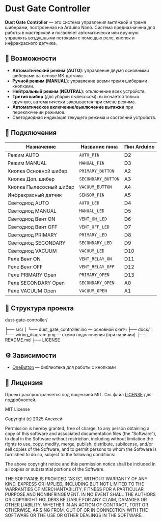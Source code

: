 # Dust Gate Controller

**Dust Gate Controller** — это система управления вытяжкой и тремя шиберами, построенная на Arduino Nano. Система предназначена для работы в мастерской и позволяет автоматически или вручную управлять воздушными потоками с помощью реле, кнопок и инфракрасного датчика.

## 🚀 Возможности

* **Автоматический режим (AUTO)**: управление двумя основными шиберами на основе ИК-датчика.
* **Ручной режим (MANUAL)**: управление всеми тремя шиберами кнопками.
* **Нейтральный режим (NEUTRAL)**: отключение всех устройств.
* **Третий шибер** (для уборки пылесосом): включается только вручную, автоматически закрывается при смене режима.
* **Автоматическое включение/выключение вытяжки** при переключении режимов.
* Светодиодная индикация текущего режима и состояний устройств.

## 🔌 Подключения

| Назначение              | Название пина      | Пин Arduino |
| ----------------------- | ------------------ | ----------- |
| Режим AUTO              | `AUTO_PIN`         | D2          |
| Режим MANUAL            | `MANUAL_PIN`       | D3          |
| Кнопка Основной шибер   | `PRIMARY_BUTTON`   | A2          |
| Кнопка Доп. шибер       | `SECONDARY_BUTTON` | A3          |
| Кнопка Пылесосный шибер | `VACUUM_BUTTON`    | A4          |
| Инфракрасный датчик     | `SENSOR_PIN`       | A5          |
| Светодиод AUTO          | `AUTO_LED`         | D4          |
| Светодиод MANUAL        | `MANUAL_LED`       | D5          |
| Светодиод Вент ON       | `VENT_ON_LED`      | D6          |
| Светодиод Вент OFF      | `VENT_OFF_LED`     | D7          |
| Светодиод PRIMARY       | `PRIMARY_LED`      | D8          |
| Светодиод SECONDARY     | `SECONDARY_LED`    | D9          |
| Светодиод VACUUM        | `VACUUM_LED`       | D10         |
| Реле Вент ON            | `VENT_RELAY_ON`    | D11         |
| Реле Вент OFF           | `VENT_RELAY_OFF`   | D12         |
| Реле PRIMARY Open       | `PRIMARY_OPEN`     | D13         |
| Реле SECONDARY Open     | `SECONDARY_OPEN`   | A0          |
| Реле VACUUM Open        | `VACUUM_OPEN`      | A1          |

## 📂 Структура проекта

dust-gate-controller/

├── src/
│   └── dust\_gate\_controller.ino — основной скетч
├── docs/
│   └── wiring\_diagram.png — схема подключения (при наличии)
├── README.md
├── LICENSE

## ⚙️ Зависимости

* [OneButton](https://github.com/mathertel/OneButton) — библиотека для работы с кнопками

## 📜 Лицензия

Проект распространяется под лицензией MIT. См. файл [LICENSE](LICENSE) для подробностей.

MIT License

Copyright (c) 2025 Алексей

Permission is hereby granted, free of charge, to any person obtaining a copy
of this software and associated documentation files (the “Software”), to deal
in the Software without restriction, including without limitation the rights
to use, copy, modify, merge, publish, distribute, sublicense, and/or sell
copies of the Software, and to permit persons to whom the Software is
furnished to do so, subject to the following conditions:

The above copyright notice and this permission notice shall be included in all
copies or substantial portions of the Software.

THE SOFTWARE IS PROVIDED “AS IS”, WITHOUT WARRANTY OF ANY KIND, EXPRESS OR
IMPLIED, INCLUDING BUT NOT LIMITED TO THE WARRANTIES OF MERCHANTABILITY,
FITNESS FOR A PARTICULAR PURPOSE AND NONINFRINGEMENT. IN NO EVENT SHALL THE
AUTHORS OR COPYRIGHT HOLDERS BE LIABLE FOR ANY CLAIM, DAMAGES OR OTHER
LIABILITY, WHETHER IN AN ACTION OF CONTRACT, TORT OR OTHERWISE, ARISING FROM,
OUT OF OR IN CONNECTION WITH THE SOFTWARE OR THE USE OR OTHER DEALINGS IN THE
SOFTWARE.
